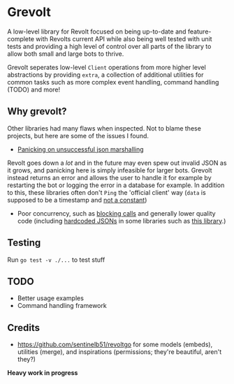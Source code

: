 # Grevolt

A low-level library for Revolt focused on being up-to-date and feature-complete with Revolts current API while also being well tested with unit tests and providing a high level of control over all parts of the library to allow both small and large bots to thrive.

Grevolt seperates low-level ``Client`` operations from more higher level abstractions by providing ``extra``, a collection of additional utilities for common tasks such as more complex event handling, command handling (TODO) and more!

## Why grevolt?

Other libraries had many flaws when inspected. Not to blame these projects, but here are some of the issues I found.

- [Panicking on unsuccessful json marshalling](https://github.com/ben-forster/revolt/blob/main/websocket.go#L38)

Revolt goes down a *lot* and in the future may even spew out invalid JSON as it grows, and panicking here is simply infeasible for larger bots. Grevolt instead returns an error and allows the user to handle it for example by restarting the bot or logging the error in a database for example. In addition to this, these libraries often don't `Ping` the 'official client' way (`data` is supposed to be a timestamp and [not a constant](https://github.com/sentinelb51/revoltgo/blob/main/websocket.go#L115))

- Poor concurrency, such as [blocking calls](https://github.com/ben-forster/revolt/blob/main/websocket.go#L46) and generally lower quality code (including [hardcoded JSONs](https://github.com/ben-forster/revolt/blob/main/websocket.go#L59C3-L59C3) in some libraries such as [this library](https://github.com/ben-forster/revolt).)

## Testing

Run ``go test -v ./...`` to test stuff

## TODO

- Better usage examples
- Command handling framework

## Credits

- https://github.com/sentinelb51/revoltgo for some models (embeds), utilities (merge), and inspirations (permissions; they're beautiful, aren't they?)

**Heavy work in progress**
